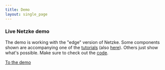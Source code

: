 ```yaml
---
title: Demo
layout: single_page
---
```


### Live Netzke demo

The demo is working with the "edge" version of Netzke. Some components shown are accompanying one of the [tutorials](https://github.com/skozlov/netzke/wiki) (also [here](http://blog.writelesscode.com/)). Others just show what's possible. Make sure to check out the [code](https://github.com/skozlov/netzke-demo).

[To the demo](http://demo.netzke.org/)